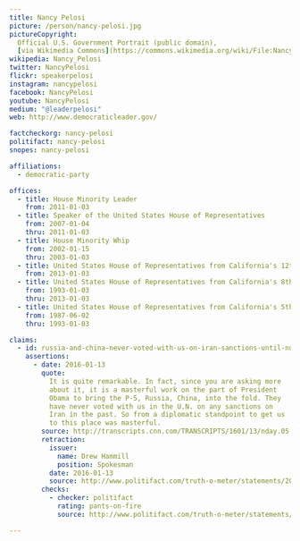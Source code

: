 ```yaml
---
title: Nancy Pelosi
picture: /person/nancy-pelosi.jpg
pictureCopyright:
  Official U.S. Government Portrait (public domain),
  [via Wikimedia Commons](https://commons.wikimedia.org/wiki/File:Nancy_Pelosi_2012.jpg)
wikipedia: Nancy_Pelosi
twitter: NancyPelosi
flickr: speakerpelosi
instagram: nancypelosi
facebook: NancyPelosi
youtube: NancyPelosi
medium: "@leaderpelosi"
web: http://www.democraticleader.gov/

factcheckorg: nancy-pelosi
politifact: nancy-pelosi
snopes: nancy-pelosi

affiliations:
  - democratic-party

offices:
  - title: House Minority Leader
    from: 2011-01-03
  - title: Speaker of the United States House of Representatives
    from: 2007-01-04
    thru: 2011-01-03
  - title: House Minority Whip
    from: 2002-01-15
    thru: 2003-01-03
  - title: United States House of Representatives from California's 12th District
    from: 2013-01-03
  - title: United States House of Representatives from California's 8th District
    from: 1993-01-03
    thru: 2013-01-03
  - title: United States House of Representatives from California's 5th District
    from: 1987-06-02
    thru: 1993-01-03

claims:
  - id: russia-and-china-never-voted-with-us-on-iran-sanctions-until-nuclear-deal
    assertions:
      - date: 2016-01-13
        quote:
          It is quite remarkable. In fact, since you are asking more
          about it, it is a masterful work on the part of President
          Obama to bring the P-5, Russia, China, into the fold. They
          have never voted with us in the U.N. on any sanctions on
          Iran in the past. So from a diplomatic standpoint to get us
          to this place was masterful.
        source: http://transcripts.cnn.com/TRANSCRIPTS/1601/13/nday.05.html
        retraction:
          issuer:
            name: Drew Hammill
            position: Spokesman
          date: 2016-01-13
          source: http://www.politifact.com/truth-o-meter/statements/2016/jan/13/nancy-pelosi/nancy-pelosi-until-iran-deal-russian-and-china-had/
        checks:
          - checker: politifact
            rating: pants-on-fire
            source: http://www.politifact.com/truth-o-meter/statements/2016/jan/13/nancy-pelosi/nancy-pelosi-until-iran-deal-russian-and-china-had/

---
```

